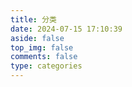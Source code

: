```yaml
---
title: 分类
date: 2024-07-15 17:10:39
aside: false
top_img: false
comments: false
type: categories
---
```

